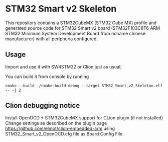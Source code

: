 # STM32 Smart v2 Skeleton
This repository contains a STM32CubeMX (STM32 Cube MX) profile and generated source code for STM32 Smart v2 board
(STM32F103C8T6 ARM STM32 Minimum System Development Board from noname chinese manufacturer) 
with all peripheria configured.

## Usage
Import and use it with SW4STM32 or Clion just as usual;

You can build it from console by running

`cmake --build ./cmake-build-debug --target STM32_Smart_v2_Skeleton.elf -- -j 2`

## Clion debugging notice
Install OpenOCD + STM32CubeMX support for CLion plugin (if not installed)
Change settings as described on the plugin page https://github.com/elmot/clion-embedded-arm
using STM32_Smart_v2_OpenOCD.cfg file as Board Config File
